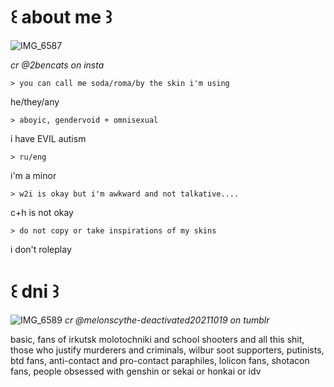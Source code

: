 # ꒰ about me ꒱
![IMG_6587](https://github.com/user-attachments/assets/7288141d-ca81-4c95-b5c2-0928977686c9)

_cr @2bencats on insta_

    > you can call me soda/roma/by the skin i'm using

he/they/any

    > aboyic, gendervoid + omnisexual

i have EVIL autism

    > ru/eng

i'm a minor

    > w2i is okay but i'm awkward and not talkative....

c+h is not okay 

    > do not copy or take inspirations of my skins

i don't roleplay

# ꒰ dni ꒱
![IMG_6589](https://github.com/user-attachments/assets/b1bf0037-5c0b-4ca9-8ee7-f11e5702635d)
_cr @melonscythe-deactivated20211019 on tumblr_

basic, fans of irkutsk molotochniki and school shooters and all this shit, those who justify murderers and criminals, wilbur soot supporters, putinists, btd fans, anti-contact and pro-contact paraphiles, lolicon fans, shotacon fans, people obsessed with genshin or sekai or honkai or idv
